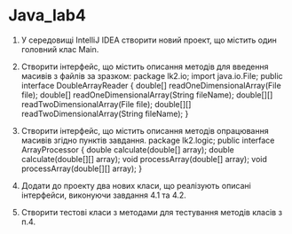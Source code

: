 # Java_lab4

1. У середовищі IntelliJ IDEA створити новий проект, що містить один головний
клас Main.

3. Створити інтерфейс, що містить описання методів для введення масивів з
файлів за зразком:
package lk2.io;
import java.io.File;
public interface DoubleArrayReader {
double[] readOneDimensionalArray(File file);
double[] readOneDimensionalArray(String fileName);
double[][] readTwoDimensionalArray(File file);
double[][] readTwoDimensionalArray(String fileName);
}

3. Створити інтерфейс, що містить описання методів опрацювання масивів
згідно пунктів завдання.
package lk2.logic;
public interface ArrayProcessor {
 double calculate(double[] array);
 double calculate(double[][] array);
 void processArray(double[] array);
 void processArray(double[][] array);
}

4. Додати до проекту два нових класи, що реалізують описані інтерфейси,
виконуючи завдання 4.1 та 4.2.

6. Створити тестові класи з методами для тестування методів класів з п.4.
